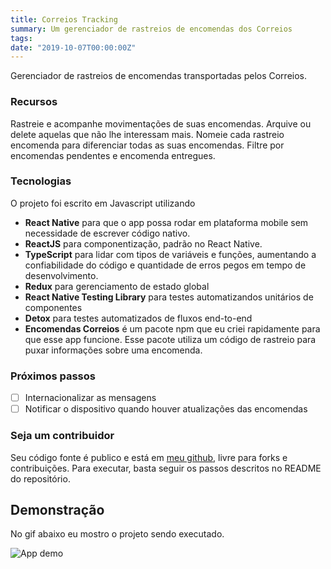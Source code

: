 ```yaml
---
title: Correios Tracking
summary: Um gerenciador de rastreios de encomendas dos Correios
tags:
date: "2019-10-07T00:00:00Z"
---
```


Gerenciador de rastreios de encomendas transportadas pelos Correios.

### Recursos

Rastreie e acompanhe movimentações de suas encomendas. Arquive ou delete aquelas que não lhe interessam mais. Nomeie cada rastreio encomenda para diferenciar todas as suas encomendas. Filtre por encomendas pendentes e encomenda entregues.

### Tecnologias

O projeto foi escrito em Javascript utilizando
- **React Native** para que o app possa rodar em plataforma mobile sem necessidade de escrever código nativo.
- **ReactJS** para componentização, padrão no React Native.
- **TypeScript** para lidar com tipos de variáveis e funções, aumentando a confiabilidade do código e quantidade de erros pegos em tempo de desenvolvimento.
- **Redux** para gerenciamento de estado global
- **React Native Testing Library** para testes automatizandos unitários de componentes
- **Detox** para testes automatizados de fluxos end-to-end
- **Encomendas Correios** é um pacote npm que eu criei rapidamente para que esse app funcione. Esse pacote utiliza um código de rastreio para puxar informações sobre uma encomenda.

### Próximos passos

- [ ] Internacionalizar as mensagens
- [ ] Notificar o dispositivo quando houver atualizações das encomendas

### Seja um contribuidor

Seu código fonte é publico e está em [meu github](https://github.com/tkovs/correios-app), livre para forks e contribuições. Para executar, basta seguir os passos descritos no README do repositório.

## Demonstração

No gif abaixo eu mostro o projeto sendo executado.

![App demo](demo.gif)
